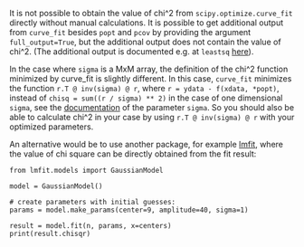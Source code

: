 It is not possible to obtain the value of chi^2 from `scipy.optimize.curve_fit` directly without manual calculations. It is possible to get additional output from `curve_fit` besides `popt` and `pcov` by providing the argument `full_output=True`, but the additional output does not contain the value of chi^2. (The additional output is documented e.g. at `leastsq` [here](https://docs.scipy.org/doc/scipy/reference/generated/scipy.optimize.leastsq.html#scipy.optimize.leastsq)).

In the case where `sigma` is a MxM array, the definition of the chi^2 function minimized by curve_fit is slightly different. 
In this case, `curve_fit` minimizes the function `r.T @ inv(sigma) @ r`, where `r = ydata - f(xdata, *popt)`, instead of `chisq = sum((r / sigma) ** 2)` in the case of one dimensional `sigma`, see the [documentation](https://docs.scipy.org/doc/scipy/reference/generated/scipy.optimize.curve_fit.html) of the parameter `sigma`.
So you should also be able to calculate chi^2 in your case by using `r.T @ inv(sigma) @ r` with your optimized parameters.

An alternative would be to use another package, for example [lmfit][1], where the value of chi square can be directly obtained from the fit result:

    from lmfit.models import GaussianModel
    
    model = GaussianModel()
    
    # create parameters with initial guesses:
    params = model.make_params(center=9, amplitude=40, sigma=1)  
    
    result = model.fit(n, params, x=centers)
    print(result.chisqr)


  [1]: https://lmfit.github.io/lmfit-py/ 